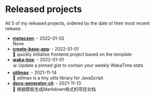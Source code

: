 # Released projects

All <!-- release_count starts -->5<!-- release_count ends --> of my released projects, ordered by the date of their most recent release.

<!-- recent_releases starts -->
* **[metaczen](https://github.com/metaczen/metaczen)**: [](https://github.com/metaczen/metaczen/releases/tag/v0.0.1) - 2022-01-02
<br>None
* **[create-base-app](https://github.com/metaczen/create-base-app)**: [](https://github.com/metaczen/create-base-app/releases/tag/v0.0.4) - 2022-01-01
<br>🍭 quickly initialize frontend project based on the template
* **[waka-box](https://github.com/metaczen/waka-box)**: [](https://github.com/metaczen/waka-box/releases/tag/v3.0.1) - 2022-01-01
<br>📊 Update a pinned gist to contain your weekly WakaTime stats
* **[utilmax](https://github.com/metaczen/utilmax)**: [](https://github.com/metaczen/utilmax/releases/tag/v1.0.7) - 2021-11-14
<br>🦑 utilmax is a tiny utils library for JavaScript 
* **[docs-generator-cli](https://github.com/metaczen/docs-generator-cli)**: [](https://github.com/metaczen/docs-generator-cli/releases/tag/v0.1.0) - 2021-11-13
<br>🦊  根据模板生成Markdown格式的项目文档
<!-- recent_releases ends -->

